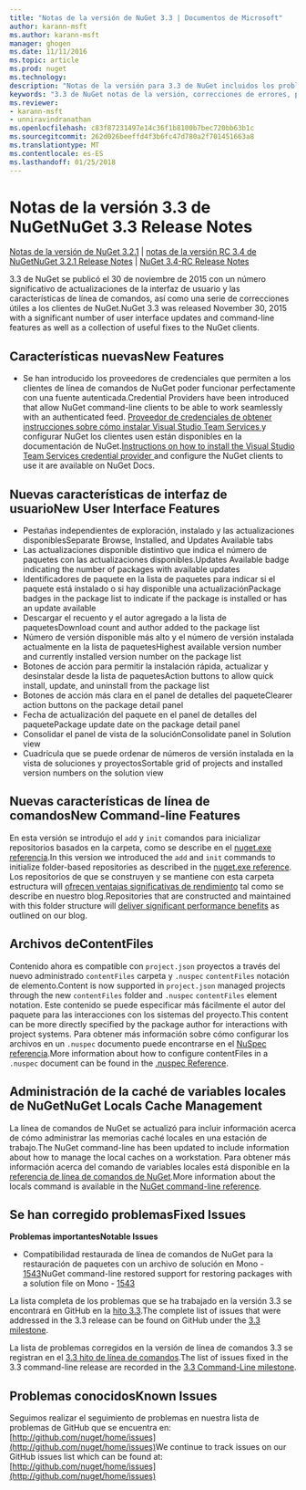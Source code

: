 ```yaml
---
title: "Notas de la versión de NuGet 3.3 | Documentos de Microsoft"
author: karann-msft
ms.author: karann-msft
manager: ghogen
ms.date: 11/11/2016
ms.topic: article
ms.prod: nuget
ms.technology: 
description: "Notas de la versión para 3.3 de NuGet incluidos los problemas conocidos, correcciones de errores, las funciones agregadas y dcr."
keywords: "3.3 de NuGet notas de la versión, correcciones de errores, problemas, conocidos agregan características, DCR"
ms.reviewer:
- karann-msft
- unniravindranathan
ms.openlocfilehash: c83f87231497e14c36f1b8100b7bec720bb63b1c
ms.sourcegitcommit: 262d026beeffd4f3b6fc47d780a2f701451663a8
ms.translationtype: MT
ms.contentlocale: es-ES
ms.lasthandoff: 01/25/2018
---
```

# <a name="nuget-33-release-notes"></a><span data-ttu-id="dffab-104">Notas de la versión 3.3 de NuGet</span><span class="sxs-lookup"><span data-stu-id="dffab-104">NuGet 3.3 Release Notes</span></span>

<span data-ttu-id="dffab-105">[Notas de la versión de NuGet 3.2.1](../release-notes/nuget-3.2.1.md) | [notas de la versión RC 3.4 de NuGet](../release-notes/nuget-3.4-RC.md)</span><span class="sxs-lookup"><span data-stu-id="dffab-105">[NuGet 3.2.1 Release Notes](../release-notes/nuget-3.2.1.md) | [NuGet 3.4-RC Release Notes](../release-notes/nuget-3.4-RC.md)</span></span>

<span data-ttu-id="dffab-106">3.3 de NuGet se publicó el 30 de noviembre de 2015 con un número significativo de actualizaciones de la interfaz de usuario y las características de línea de comandos, así como una serie de correcciones útiles a los clientes de NuGet.</span><span class="sxs-lookup"><span data-stu-id="dffab-106">NuGet 3.3 was released November 30, 2015 with a significant number of user interface updates and command-line features as well as a collection of useful fixes to the NuGet clients.</span></span>

## <a name="new-features"></a><span data-ttu-id="dffab-107">Características nuevas</span><span class="sxs-lookup"><span data-stu-id="dffab-107">New Features</span></span>

* <span data-ttu-id="dffab-108">Se han introducido los proveedores de credenciales que permiten a los clientes de línea de comandos de NuGet poder funcionar perfectamente con una fuente autenticada.</span><span class="sxs-lookup"><span data-stu-id="dffab-108">Credential Providers have been introduced that allow NuGet command-line clients to be able to work seamlessly with an authenticated feed.</span></span> <span data-ttu-id="dffab-109">[Proveedor de credenciales de obtener instrucciones sobre cómo instalar Visual Studio Team Services ](../API/nuget-exe-Credential-Providers.md) y configurar NuGet los clientes usen están disponibles en la documentación de NuGet.</span><span class="sxs-lookup"><span data-stu-id="dffab-109">[Instructions on how to install the Visual Studio Team Services credential provider ](../API/nuget-exe-Credential-Providers.md) and configure the NuGet clients to use it are available on NuGet Docs.</span></span>

## <a name="new-user-interface-features"></a><span data-ttu-id="dffab-110">Nuevas características de interfaz de usuario</span><span class="sxs-lookup"><span data-stu-id="dffab-110">New User Interface Features</span></span>

* <span data-ttu-id="dffab-111">Pestañas independientes de exploración, instalado y las actualizaciones disponibles</span><span class="sxs-lookup"><span data-stu-id="dffab-111">Separate Browse, Installed, and Updates Available tabs</span></span>
* <span data-ttu-id="dffab-112">Las actualizaciones disponible distintivo que indica el número de paquetes con las actualizaciones disponibles.</span><span class="sxs-lookup"><span data-stu-id="dffab-112">Updates Available badge indicating the number of packages with available updates</span></span>
* <span data-ttu-id="dffab-113">Identificadores de paquete en la lista de paquetes para indicar si el paquete está instalado o si hay disponible una actualización</span><span class="sxs-lookup"><span data-stu-id="dffab-113">Package badges in the package list to indicate if the package is installed or has an update available</span></span>
* <span data-ttu-id="dffab-114">Descargar el recuento y el autor agregado a la lista de paquetes</span><span class="sxs-lookup"><span data-stu-id="dffab-114">Download count and author added to the package list</span></span>
* <span data-ttu-id="dffab-115">Número de versión disponible más alto y el número de versión instalada actualmente en la lista de paquetes</span><span class="sxs-lookup"><span data-stu-id="dffab-115">Highest available version number and currently installed version number on the package list</span></span>
* <span data-ttu-id="dffab-116">Botones de acción para permitir la instalación rápida, actualizar y desinstalar desde la lista de paquetes</span><span class="sxs-lookup"><span data-stu-id="dffab-116">Action buttons to allow quick install, update, and uninstall from the package list</span></span>
* <span data-ttu-id="dffab-117">Botones de acción más clara en el panel de detalles del paquete</span><span class="sxs-lookup"><span data-stu-id="dffab-117">Clearer action buttons on the package detail panel</span></span>
* <span data-ttu-id="dffab-118">Fecha de actualización del paquete en el panel de detalles del paquete</span><span class="sxs-lookup"><span data-stu-id="dffab-118">Package update date on the package detail panel</span></span>
* <span data-ttu-id="dffab-119">Consolidar el panel de vista de la solución</span><span class="sxs-lookup"><span data-stu-id="dffab-119">Consolidate panel in Solution view</span></span>
* <span data-ttu-id="dffab-120">Cuadrícula que se puede ordenar de números de versión instalada en la vista de soluciones y proyectos</span><span class="sxs-lookup"><span data-stu-id="dffab-120">Sortable grid of projects and installed version numbers on the solution view</span></span>

## <a name="new-command-line-features"></a><span data-ttu-id="dffab-121">Nuevas características de línea de comandos</span><span class="sxs-lookup"><span data-stu-id="dffab-121">New Command-line Features</span></span>

<span data-ttu-id="dffab-122">En esta versión se introdujo el `add` y `init` comandos para inicializar repositorios basados en la carpeta, como se describe en el [nuget.exe referencia](../tools/nuget-exe-cli-reference.md).</span><span class="sxs-lookup"><span data-stu-id="dffab-122">In this version we introduced the `add` and `init` commands to initialize folder-based repositories as described in the [nuget.exe reference](../tools/nuget-exe-cli-reference.md).</span></span> <span data-ttu-id="dffab-123">Los repositorios de que se construyen y se mantiene con esta carpeta estructura will [ofrecen ventajas significativas de rendimiento](http://blog.nuget.org/20150922/Accelerate-Package-Source.html) tal como se describe en nuestro blog.</span><span class="sxs-lookup"><span data-stu-id="dffab-123">Repositories that are constructed and maintained with this folder structure will [deliver significant performance benefits](http://blog.nuget.org/20150922/Accelerate-Package-Source.html) as outlined on our blog.</span></span>

## <a name="contentfiles"></a><span data-ttu-id="dffab-124">Archivos de</span><span class="sxs-lookup"><span data-stu-id="dffab-124">ContentFiles</span></span>

<span data-ttu-id="dffab-125">Contenido ahora es compatible con `project.json` proyectos a través del nuevo administrado `contentFiles` carpeta y `.nuspec` `contentFiles` notación de elemento.</span><span class="sxs-lookup"><span data-stu-id="dffab-125">Content is now supported in `project.json` managed projects through the new `contentFiles` folder and `.nuspec` `contentFiles` element notation.</span></span>  <span data-ttu-id="dffab-126">Este contenido se puede especificar más fácilmente el autor del paquete para las interacciones con los sistemas del proyecto.</span><span class="sxs-lookup"><span data-stu-id="dffab-126">This content can be more directly specified by the package author for interactions with project systems.</span></span>  <span data-ttu-id="dffab-127">Para obtener más información sobre cómo configurar los archivos en un `.nuspec` documento puede encontrarse en el [NuSpec referencia](../schema/nuspec.md).</span><span class="sxs-lookup"><span data-stu-id="dffab-127">More information about how to configure contentFiles in a `.nuspec` document can be found in the [.nuspec Reference](../schema/nuspec.md).</span></span>

## <a name="nuget-locals-cache-management"></a><span data-ttu-id="dffab-128">Administración de la caché de variables locales de NuGet</span><span class="sxs-lookup"><span data-stu-id="dffab-128">NuGet Locals Cache Management</span></span>

<span data-ttu-id="dffab-129">La línea de comandos de NuGet se actualizó para incluir información acerca de cómo administrar las memorias caché locales en una estación de trabajo.</span><span class="sxs-lookup"><span data-stu-id="dffab-129">The NuGet command-line has been updated to include information about how to manage the local caches on a workstation.</span></span>  <span data-ttu-id="dffab-130">Para obtener más información acerca del comando de variables locales está disponible en la [referencia de línea de comandos de NuGet](../tools/cli-ref-locals.md).</span><span class="sxs-lookup"><span data-stu-id="dffab-130">More information about the locals command is available in the [NuGet command-line reference](../tools/cli-ref-locals.md).</span></span>

## <a name="fixed-issues"></a><span data-ttu-id="dffab-131">Se han corregido problemas</span><span class="sxs-lookup"><span data-stu-id="dffab-131">Fixed Issues</span></span>

<span data-ttu-id="dffab-132">**Problemas importantes**</span><span class="sxs-lookup"><span data-stu-id="dffab-132">**Notable Issues**</span></span>

* <span data-ttu-id="dffab-133">Compatibilidad restaurada de línea de comandos de NuGet para la restauración de paquetes con un archivo de solución en Mono - [1543](https://github.com/NuGet/Home/issues/1543)</span><span class="sxs-lookup"><span data-stu-id="dffab-133">NuGet command-line restored support for restoring packages with a solution file on Mono - [1543](https://github.com/NuGet/Home/issues/1543)</span></span>

<span data-ttu-id="dffab-134">La lista completa de los problemas que se ha trabajado en la versión 3.3 se encontrará en GitHub en la [hito 3.3](https://github.com/NuGet/Home/issues?q=is%3Aissue+milestone%3A3.3.0+is%3Aclosed).</span><span class="sxs-lookup"><span data-stu-id="dffab-134">The complete list of issues that were addressed in the 3.3 release can be found on GitHub under the [3.3 milestone](https://github.com/NuGet/Home/issues?q=is%3Aissue+milestone%3A3.3.0+is%3Aclosed).</span></span>

<span data-ttu-id="dffab-135">La lista de problemas corregidos en la versión de línea de comandos 3.3 se registran en el [3.3 hito de línea de comandos](https://github.com/NuGet/Home/issues?q=is%3Aissue+is%3Aclosed+milestone%3A3.3.0-commandline).</span><span class="sxs-lookup"><span data-stu-id="dffab-135">The list of issues fixed in the 3.3 command-line release are recorded in the [3.3 Command-Line milestone](https://github.com/NuGet/Home/issues?q=is%3Aissue+is%3Aclosed+milestone%3A3.3.0-commandline).</span></span>

## <a name="known-issues"></a><span data-ttu-id="dffab-136">Problemas conocidos</span><span class="sxs-lookup"><span data-stu-id="dffab-136">Known Issues</span></span>

<span data-ttu-id="dffab-137">Seguimos realizar el seguimiento de problemas en nuestra lista de problemas de GitHub que se encuentra en: [http://github.com/nuget/home/issues](http://github.com/nuget/home/issues)</span><span class="sxs-lookup"><span data-stu-id="dffab-137">We continue to track issues on our GitHub issues list which can be found at: [http://github.com/nuget/home/issues](http://github.com/nuget/home/issues)</span></span>